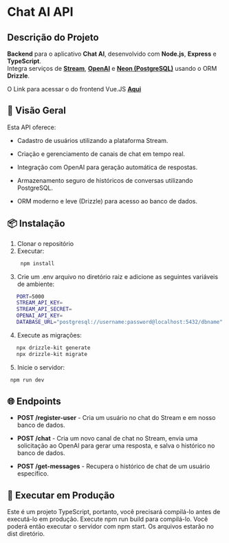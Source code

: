 # Chat AI API

## Descrição do Projeto

 **Backend** para o aplicativo **Chat AI**, desenvolvido com **Node.js**, **Express** e **TypeScript**.  
 Integra serviços de [**Stream**](https://getstream.io/), [**OpenAI**](https://platform.openai.com/docs/overview) e [**Neon (PostgreSQL)**](https://console.neon.tech/app/projects) usando o ORM **Drizzle**.

O Link para acessar o do frontend Vue.JS [**Aqui**](https://localhost)

## 🧩 Visão Geral

Esta API oferece:

- Cadastro de usuários utilizando a plataforma Stream.

- Criação e gerenciamento de canais de chat em tempo real.

- Integração com OpenAI para geração automática de respostas.

- Armazenamento seguro de históricos de conversas utilizando PostgreSQL.

- ORM moderno e leve (Drizzle) para acesso ao banco de dados.

## 📦 Instalação

1. Clonar o repositório
2. Executar:
   ```bash
    npm install
   ```
5. Crie um .env arquivo no diretório raiz e adicione as seguintes variáveis ​​de ambiente:
 ```bash
    PORT=5000
    STREAM_API_KEY=
    STREAM_API_SECRET=
    OPENAI_API_KEY=
    DATABASE_URL="postgresql://username:password@localhost:5432/dbname"
 ```
4. Execute as migrações:
 ```bash
    npx drizzle-kit generate
    npx drizzle-kit migrate
 ```
5. Inicie o servidor:
 ```bash
  npm run dev
```
## 🌐 Endpoints

- **POST /register-user** - Cria um usuário no chat do Stream e em nosso banco de dados.

- **POST /chat** - Cria um novo canal de chat no Stream, envia uma solicitação ao OpenAI para gerar uma resposta, e salva o histórico no banco de dados.

- **POST /get-messages** - Recupera o histórico de chat de um usuário específico.

## 🚀 Executar em Produção

Este é um projeto TypeScript, portanto, você precisará compilá-lo antes de executá-lo em produção. 
Execute npm run build para compilá-lo. Você poderá então executar o servidor com npm start. 
Os arquivos estarão no dist diretório.
